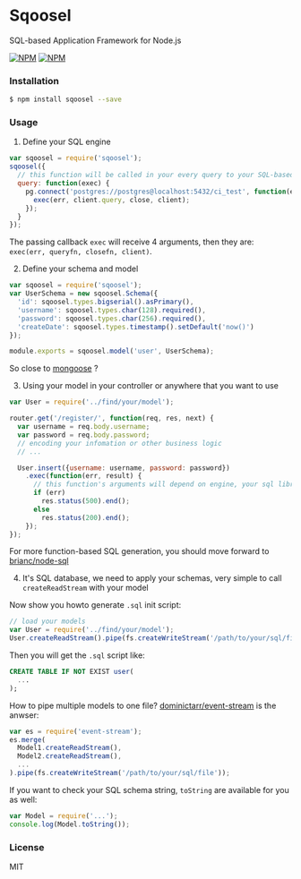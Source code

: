 
Sqoosel
============================

SQL-based Application Framework for Node.js

[![NPM](https://nodei.co/npm/sqoosel.png?stars&downloads)](https://nodei.co/npm/sqoosel/)
[![NPM](https://nodei.co/npm-dl/sqoosel.png)](https://nodei.co/npm/sqoosel/)

### Installation

```sh
$ npm install sqoosel --save
```

### Usage

1. Define your SQL engine

```js
var sqoosel = require('sqoosel');
sqoosel({
  // this function will be called in your every query to your SQL-based database
  query: function(exec) {
    pg.connect('postgres://postgres@localhost:5432/ci_test', function(err, client, close) {
      exec(err, client.query, close, client);
    });
  }
});
```

The passing callback `exec` will receive 4 arguments, then they are: `exec(err, queryfn, closefn, client)`.

2. Define your schema and model

```js
var sqoosel = require('sqoosel');
var UserSchema = new sqoosel.Schema({
  'id': sqoosel.types.bigserial().asPrimary(),
  'username': sqoosel.types.char(128).required(),
  'password': sqoosel.types.char(256).required(),
  'createDate': sqoosel.types.timestamp().setDefault('now()')
});

module.exports = sqoosel.model('user', UserSchema);
```
So close to [mongoose](https://github.com/mongoose/mongoose) ?

3. Using your model in your controller or anywhere that you want to use

```js
var User = require('../find/your/model');

router.get('/register/', function(req, res, next) {
  var username = req.body.username;
  var password = req.body.password;
  // encoding your infomation or other business logic
  // ...

  User.insert({username: username, password: password})
    .exec(function(err, result) {
      // this function's arguments will depend on engine, your sql library, here we are using node-postgres
      if (err)
        res.status(500).end();
      else
        res.status(200).end();
    });
});
```

For more function-based SQL generation, you should move forward to [brianc/node-sql](https://github.com/brianc/node-sql)

4. It's SQL database, we need to apply your schemas, very simple to call `createReadStream` with your model

Now show you howto generate `.sql` init script:

```js
// load your models
var User = require('../find/your/model');
User.createReadStream().pipe(fs.createWriteStream('/path/to/your/sql/file'));
```

Then you will get the `.sql` script like:

```sql
CREATE TABLE IF NOT EXIST user(
  ...
);
```

How to pipe multiple models to one file? [dominictarr/event-stream](https://github.com/dominictarr/event-stream) is the anwser:

```js
var es = require('event-stream');
es.merge(
  Model1.createReadStream(),
  Model2.createReadStream(),
  ...
).pipe(fs.createWriteStream('/path/to/your/sql/file'));
```

If you want to check your SQL schema string, `toString` are available for you as well:

```js
var Model = require('...');
console.log(Model.toString());
```

### License 

MIT

